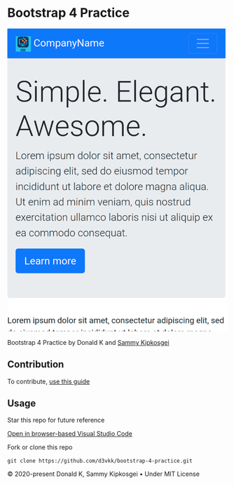 # Bootstrap 4 Practice

![Bootstrap Logo](https://github.com/d3vkk/bootstrap-4-practice/blob/master/screenshot.png)

Bootstrap 4 Practice by Donald K and [Sammy Kipkosgei](https://github.com/Sammy-Kipkosgei)

## Contribution

To contribute, [use this guide](https://github.com/d3vkk/open-source/blob/master/CONTRIBUTING.md)

## Usage

Star this repo for future reference

[Open in browser-based Visual Studio Code](https://vscode.dev/github/d3vkk/bootstrap-4-practice)

Fork or clone this repo
```
git clone https://github.com/d3vkk/bootstrap-4-practice.git
```

© 2020-present Donald K, Sammy Kipkosgei • Under MIT License
